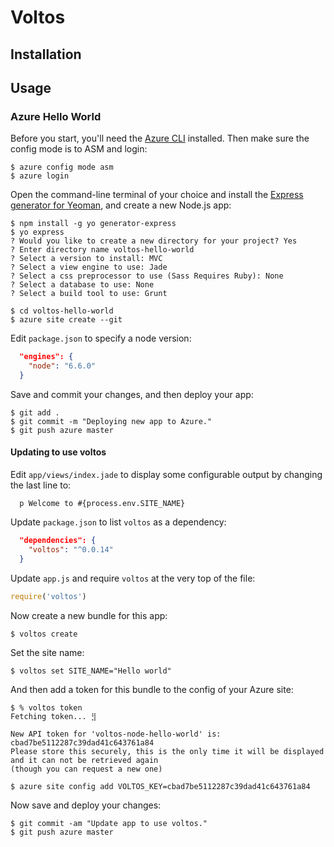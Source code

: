 # Voltos

## Installation

## Usage

### Azure Hello World

Before you start, you'll need the [Azure CLI](https://azure.microsoft.com/en-us/documentation/articles/xplat-cli-install/)
installed. Then make sure the config mode is to ASM and login:

```
$ azure config mode asm
$ azure login
```

Open the command-line terminal of your choice and install the
[Express generator for Yeoman](https://github.com/petecoop/generator-express),
and create a new Node.js app:

```
$ npm install -g yo generator-express
$ yo express
? Would you like to create a new directory for your project? Yes
? Enter directory name voltos-hello-world
? Select a version to install: MVC
? Select a view engine to use: Jade
? Select a css preprocessor to use (Sass Requires Ruby): None
? Select a database to use: None
? Select a build tool to use: Grunt
```

```
$ cd voltos-hello-world
$ azure site create --git
```

Edit `package.json` to specify a node version:

```json
  "engines": {
    "node": "6.6.0"
  }
```

Save and commit your changes, and then deploy your app:

```
$ git add .
$ git commit -m "Deploying new app to Azure."
$ git push azure master
```

#### Updating to use voltos

Edit `app/views/index.jade` to display some configurable output by changing the last
line to:


```jade
  p Welcome to #{process.env.SITE_NAME}
```

Update `package.json` to list `voltos` as a dependency:

```json
  "dependencies": {
    "voltos": "^0.0.14"
  }
```

Update `app.js`  and require `voltos` at the very top of the file:

```javascript
require('voltos')
```

Now create a new bundle for this app:

```
$ voltos create
```

Set the site name:

```
$ voltos set SITE_NAME="Hello world"
```

And then add a token for this bundle to the config of your Azure site:

```
$ % voltos token
Fetching token... ⣻

New API token for 'voltos-node-hello-world' is: cbad7be5112287c39dad41c643761a84
Please store this securely, this is the only time it will be displayed and it can not be retrieved again
(though you can request a new one)

$ azure site config add VOLTOS_KEY=cbad7be5112287c39dad41c643761a84
```

Now save and deploy your changes:

```
$ git commit -am "Update app to use voltos."
$ git push azure master
```

